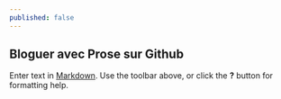 ```yaml
---
published: false
---
```


## Bloguer avec Prose sur Github

Enter text in [Markdown](http://daringfireball.net/projects/markdown/). Use the toolbar above, or click the **?** button for formatting help.
